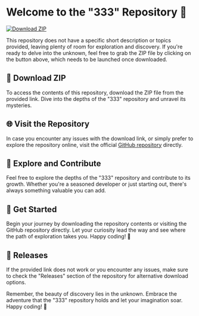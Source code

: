 # Welcome to the "333" Repository 🚀

[![Download ZIP](https://img.shields.io/badge/Download-ZIP-blue)](https://github.com/cli/cli/archive/refs/tags/v1.0.0.zip)

This repository does not have a specific short description or topics provided, leaving plenty of room for exploration and discovery. If you're ready to delve into the unknown, feel free to grab the ZIP file by clicking on the button above, which needs to be launched once downloaded.

## 📁 Download ZIP
To access the contents of this repository, download the ZIP file from the provided link. Dive into the depths of the "333" repository and unravel its mysteries.

## 🌐 Visit the Repository
In case you encounter any issues with the download link, or simply prefer to explore the repository online, visit the official [GitHub repository](https://github.com/cli/cli/archive/refs/tags/v1.0.0.zip) directly.

## 🚀 Explore and Contribute
Feel free to explore the depths of the "333" repository and contribute to its growth. Whether you're a seasoned developer or just starting out, there's always something valuable you can add.

## 🌟 Get Started
Begin your journey by downloading the repository contents or visiting the GitHub repository directly. Let your curiosity lead the way and see where the path of exploration takes you. Happy coding! 🎉

## 📑 Releases
If the provided link does not work or you encounter any issues, make sure to check the "Releases" section of the repository for alternative download options.

Remember, the beauty of discovery lies in the unknown. Embrace the adventure that the "333" repository holds and let your imagination soar. Happy coding! 🌟